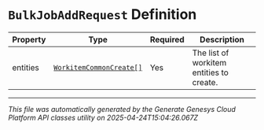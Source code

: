 # `BulkJobAddRequest` Definition

| Property | Type | Required | Description |
|----------|------|----------|-------------|
| entities | [`WorkitemCommonCreate[]`](workitemcommoncreate-definition.md) | Yes | The list of workitem entities to create. |

---

*This file was automatically generated by the Generate Genesys Cloud Platform API classes utility on 2025-04-24T15:04:26.067Z*